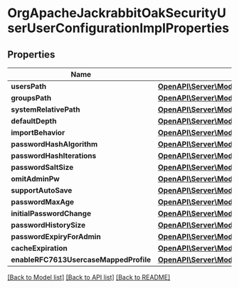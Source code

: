 # OrgApacheJackrabbitOakSecurityUserUserConfigurationImplProperties

## Properties
Name | Type | Description | Notes
------------ | ------------- | ------------- | -------------
**usersPath** | [**OpenAPI\Server\Model\ConfigNodePropertyString**](ConfigNodePropertyString.md) |  | [optional] 
**groupsPath** | [**OpenAPI\Server\Model\ConfigNodePropertyString**](ConfigNodePropertyString.md) |  | [optional] 
**systemRelativePath** | [**OpenAPI\Server\Model\ConfigNodePropertyString**](ConfigNodePropertyString.md) |  | [optional] 
**defaultDepth** | [**OpenAPI\Server\Model\ConfigNodePropertyInteger**](ConfigNodePropertyInteger.md) |  | [optional] 
**importBehavior** | [**OpenAPI\Server\Model\ConfigNodePropertyDropDown**](ConfigNodePropertyDropDown.md) |  | [optional] 
**passwordHashAlgorithm** | [**OpenAPI\Server\Model\ConfigNodePropertyString**](ConfigNodePropertyString.md) |  | [optional] 
**passwordHashIterations** | [**OpenAPI\Server\Model\ConfigNodePropertyInteger**](ConfigNodePropertyInteger.md) |  | [optional] 
**passwordSaltSize** | [**OpenAPI\Server\Model\ConfigNodePropertyInteger**](ConfigNodePropertyInteger.md) |  | [optional] 
**omitAdminPw** | [**OpenAPI\Server\Model\ConfigNodePropertyBoolean**](ConfigNodePropertyBoolean.md) |  | [optional] 
**supportAutoSave** | [**OpenAPI\Server\Model\ConfigNodePropertyBoolean**](ConfigNodePropertyBoolean.md) |  | [optional] 
**passwordMaxAge** | [**OpenAPI\Server\Model\ConfigNodePropertyInteger**](ConfigNodePropertyInteger.md) |  | [optional] 
**initialPasswordChange** | [**OpenAPI\Server\Model\ConfigNodePropertyBoolean**](ConfigNodePropertyBoolean.md) |  | [optional] 
**passwordHistorySize** | [**OpenAPI\Server\Model\ConfigNodePropertyInteger**](ConfigNodePropertyInteger.md) |  | [optional] 
**passwordExpiryForAdmin** | [**OpenAPI\Server\Model\ConfigNodePropertyBoolean**](ConfigNodePropertyBoolean.md) |  | [optional] 
**cacheExpiration** | [**OpenAPI\Server\Model\ConfigNodePropertyInteger**](ConfigNodePropertyInteger.md) |  | [optional] 
**enableRFC7613UsercaseMappedProfile** | [**OpenAPI\Server\Model\ConfigNodePropertyBoolean**](ConfigNodePropertyBoolean.md) |  | [optional] 

[[Back to Model list]](../README.md#documentation-for-models) [[Back to API list]](../README.md#documentation-for-api-endpoints) [[Back to README]](../README.md)


